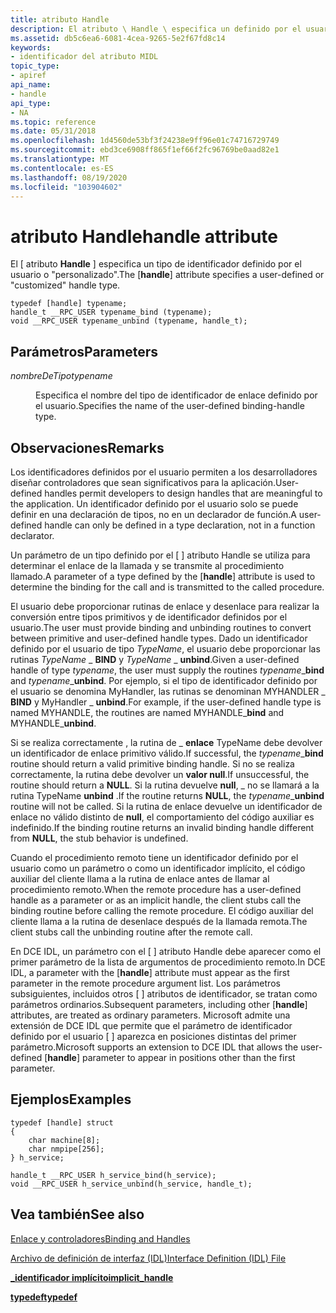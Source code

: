 ```yaml
---
title: atributo Handle
description: El atributo \ Handle \ especifica un definido por el usuario o \ 0034; personalizado \ 0034; tipo de identificador.
ms.assetid: db5c6ea6-6081-4cea-9265-5e2f67fd8c14
keywords:
- identificador del atributo MIDL
topic_type:
- apiref
api_name:
- handle
api_type:
- NA
ms.topic: reference
ms.date: 05/31/2018
ms.openlocfilehash: 1d4560de53bf3f24238e9ff96e01c74716729749
ms.sourcegitcommit: ebd3ce6908ff865f1ef66f2fc96769be0aad82e1
ms.translationtype: MT
ms.contentlocale: es-ES
ms.lasthandoff: 08/19/2020
ms.locfileid: "103904602"
---
```

# <a name="handle-attribute"></a><span data-ttu-id="708c2-104">atributo Handle</span><span class="sxs-lookup"><span data-stu-id="708c2-104">handle attribute</span></span>

<span data-ttu-id="708c2-105">El \[ atributo **Handle** \] especifica un tipo de identificador definido por el usuario o "personalizado".</span><span class="sxs-lookup"><span data-stu-id="708c2-105">The \[**handle**\] attribute specifies a user-defined or "customized" handle type.</span></span>

``` syntax
typedef [handle] typename;  
handle_t __RPC_USER typename_bind (typename);
void __RPC_USER typename_unbind (typename, handle_t);
```

## <a name="parameters"></a><span data-ttu-id="708c2-106">Parámetros</span><span class="sxs-lookup"><span data-stu-id="708c2-106">Parameters</span></span>

<dl> <dt>

<span data-ttu-id="708c2-107">*nombreDeTipo*</span><span class="sxs-lookup"><span data-stu-id="708c2-107">*typename*</span></span> 
</dt> <dd>

<span data-ttu-id="708c2-108">Especifica el nombre del tipo de identificador de enlace definido por el usuario.</span><span class="sxs-lookup"><span data-stu-id="708c2-108">Specifies the name of the user-defined binding-handle type.</span></span>

</dd> </dl>

## <a name="remarks"></a><span data-ttu-id="708c2-109">Observaciones</span><span class="sxs-lookup"><span data-stu-id="708c2-109">Remarks</span></span>

<span data-ttu-id="708c2-110">Los identificadores definidos por el usuario permiten a los desarrolladores diseñar controladores que sean significativos para la aplicación.</span><span class="sxs-lookup"><span data-stu-id="708c2-110">User-defined handles permit developers to design handles that are meaningful to the application.</span></span> <span data-ttu-id="708c2-111">Un identificador definido por el usuario solo se puede definir en una declaración de tipos, no en un declarador de función.</span><span class="sxs-lookup"><span data-stu-id="708c2-111">A user-defined handle can only be defined in a type declaration, not in a function declarator.</span></span>

<span data-ttu-id="708c2-112">Un parámetro de un tipo definido por el \[  \] atributo Handle se utiliza para determinar el enlace de la llamada y se transmite al procedimiento llamado.</span><span class="sxs-lookup"><span data-stu-id="708c2-112">A parameter of a type defined by the \[**handle**\] attribute is used to determine the binding for the call and is transmitted to the called procedure.</span></span>

<span data-ttu-id="708c2-113">El usuario debe proporcionar rutinas de enlace y desenlace para realizar la conversión entre tipos primitivos y de identificador definidos por el usuario.</span><span class="sxs-lookup"><span data-stu-id="708c2-113">The user must provide binding and unbinding routines to convert between primitive and user-defined handle types.</span></span> <span data-ttu-id="708c2-114">Dado un identificador definido por el usuario de tipo *TypeName*, el usuario debe proporcionar las rutinas *TypeName* \_ **BIND** y *TypeName* \_ **unbind**.</span><span class="sxs-lookup"><span data-stu-id="708c2-114">Given a user-defined handle of type *typename*, the user must supply the routines *typename*\_**bind** and *typename*\_**unbind**.</span></span> <span data-ttu-id="708c2-115">Por ejemplo, si el tipo de identificador definido por el usuario se denomina MyHandler, las rutinas se denominan MYHANDLER \_ **BIND** y MyHandler \_ **unbind**.</span><span class="sxs-lookup"><span data-stu-id="708c2-115">For example, if the user-defined handle type is named MYHANDLE, the routines are named MYHANDLE\_**bind** and MYHANDLE\_**unbind**.</span></span>

<span data-ttu-id="708c2-116">Si se realiza correctamente , la rutina de \_ **enlace** TypeName debe devolver un identificador de enlace primitivo válido.</span><span class="sxs-lookup"><span data-stu-id="708c2-116">If successful, the *typename*\_**bind** routine should return a valid primitive binding handle.</span></span> <span data-ttu-id="708c2-117">Si no se realiza correctamente, la rutina debe devolver un **valor null**.</span><span class="sxs-lookup"><span data-stu-id="708c2-117">If unsuccessful, the routine should return a **NULL**.</span></span> <span data-ttu-id="708c2-118">Si la rutina devuelve **null**,  \_ no se llamará a la rutina TypeName **unbind** .</span><span class="sxs-lookup"><span data-stu-id="708c2-118">If the routine returns **NULL**, the *typename*\_**unbind** routine will not be called.</span></span> <span data-ttu-id="708c2-119">Si la rutina de enlace devuelve un identificador de enlace no válido distinto de **null**, el comportamiento del código auxiliar es indefinido.</span><span class="sxs-lookup"><span data-stu-id="708c2-119">If the binding routine returns an invalid binding handle different from **NULL**, the stub behavior is undefined.</span></span>

<span data-ttu-id="708c2-120">Cuando el procedimiento remoto tiene un identificador definido por el usuario como un parámetro o como un identificador implícito, el código auxiliar del cliente llama a la rutina de enlace antes de llamar al procedimiento remoto.</span><span class="sxs-lookup"><span data-stu-id="708c2-120">When the remote procedure has a user-defined handle as a parameter or as an implicit handle, the client stubs call the binding routine before calling the remote procedure.</span></span> <span data-ttu-id="708c2-121">El código auxiliar del cliente llama a la rutina de desenlace después de la llamada remota.</span><span class="sxs-lookup"><span data-stu-id="708c2-121">The client stubs call the unbinding routine after the remote call.</span></span>

<span data-ttu-id="708c2-122">En DCE IDL, un parámetro con el \[  \] atributo Handle debe aparecer como el primer parámetro de la lista de argumentos de procedimiento remoto.</span><span class="sxs-lookup"><span data-stu-id="708c2-122">In DCE IDL, a parameter with the \[**handle**\] attribute must appear as the first parameter in the remote procedure argument list.</span></span> <span data-ttu-id="708c2-123">Los parámetros subsiguientes, incluidos otros \[  \] atributos de identificador, se tratan como parámetros ordinarios.</span><span class="sxs-lookup"><span data-stu-id="708c2-123">Subsequent parameters, including other \[**handle**\] attributes, are treated as ordinary parameters.</span></span> <span data-ttu-id="708c2-124">Microsoft admite una extensión de DCE IDL que permite que el parámetro de identificador definido por el usuario \[  \] aparezca en posiciones distintas del primer parámetro.</span><span class="sxs-lookup"><span data-stu-id="708c2-124">Microsoft supports an extension to DCE IDL that allows the user-defined \[**handle**\] parameter to appear in positions other than the first parameter.</span></span>

## <a name="examples"></a><span data-ttu-id="708c2-125">Ejemplos</span><span class="sxs-lookup"><span data-stu-id="708c2-125">Examples</span></span>

``` syntax
typedef [handle] struct 
{ 
    char machine[8]; 
    char nmpipe[256]; 
} h_service; 
 
handle_t __RPC_USER h_service_bind(h_service); 
void __RPC_USER h_service_unbind(h_service, handle_t);
```

## <a name="see-also"></a><span data-ttu-id="708c2-126">Vea también</span><span class="sxs-lookup"><span data-stu-id="708c2-126">See also</span></span>

<dl> <dt>

[<span data-ttu-id="708c2-127">Enlace y controladores</span><span class="sxs-lookup"><span data-stu-id="708c2-127">Binding and Handles</span></span>](/windows/desktop/Rpc/binding-and-handles)
</dt> <dt>

[<span data-ttu-id="708c2-128">Archivo de definición de interfaz (IDL)</span><span class="sxs-lookup"><span data-stu-id="708c2-128">Interface Definition (IDL) File</span></span>](interface-definition-idl-file.md)
</dt> <dt>

[<span data-ttu-id="708c2-129">**\_identificador implícito**</span><span class="sxs-lookup"><span data-stu-id="708c2-129">**implicit\_handle**</span></span>](implicit-handle.md)
</dt> <dt>

[<span data-ttu-id="708c2-130">**typedef**</span><span class="sxs-lookup"><span data-stu-id="708c2-130">**typedef**</span></span>](typedef.md)
</dt> </dl>

 

 